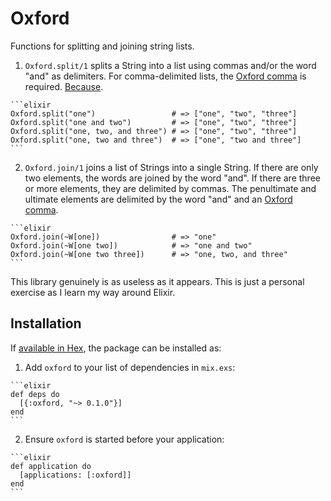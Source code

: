 # Oxford

Functions for splitting and joining string lists.

  1. `Oxford.split/1` splits a String into a list using commas and/or the word
  "and" as delimiters. For comma-delimited lists, the [Oxford
  comma](https://en.wikipedia.org/wiki/Serial_comma) is required.
  [Because](http://imgur.com/gallery/fycHx).

    ```elixir
    Oxford.split("one")                 # => ["one", "two", "three"]
    Oxford.split("one and two")         # => ["one", "two", "three"]
    Oxford.split("one, two, and three") # => ["one", "two", "three"]
    Oxford.split("one, two and three")  # => ["one", "two and three"]
    ```

  2. `Oxford.join/1` joins a list of Strings into a single String. If there are
  only two elements, the words are joined by the word "and". If there are three
  or more elements, they are delimited by commas. The penultimate and ultimate
  elements are delimited by the word "and" and an [Oxford
  comma](https://en.wikipedia.org/wiki/Serial_comma).

    ```elixir
    Oxford.join(~W[one])                # => "one"
    Oxford.join(~W[one two])            # => "one and two"
    Oxford.join(~W[one two three])      # => "one, two, and three"
    ```

This library genuinely is as useless as it appears. This is just a personal
exercise as I learn my way around Elixir.

## Installation

If [available in Hex](https://hex.pm/docs/publish), the package can be installed as:

  1. Add `oxford` to your list of dependencies in `mix.exs`:

    ```elixir
    def deps do
      [{:oxford, "~> 0.1.0"}]
    end
    ```

  2. Ensure `oxford` is started before your application:

    ```elixir
    def application do
      [applications: [:oxford]]
    end
    ```

